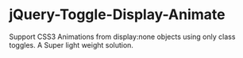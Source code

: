 # jQuery-Toggle-Display-Animate
Support CSS3 Animations from display:none objects using only class toggles. A Super light weight solution.
